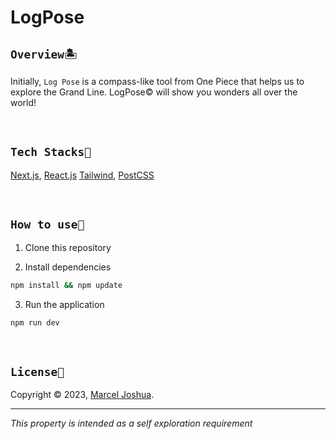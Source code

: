 # LogPose

## `Overview🏝`

Initially, `Log Pose` is a compass-like tool from One Piece that helps us to explore the Grand Line. LogPose© will show you wonders all over the world!

<br />

## `Tech Stacks🔧`
[Next.js](https://nextjs.org/), [React.js](https://react.dev) [Tailwind](https://tailwindcss.com/), [PostCSS](https://postcss.org/)

<br />

## `How to use🤔`
1. Clone this repository

2. Install dependencies
```bash
npm install && npm update
```

3. Run the application
```bash
npm run dev
```

<br />

## `License📜`
Copyright © 2023, [Marcel Joshua](https://github.com/marceljsh).
***
_This property is intended as a self exploration requirement_